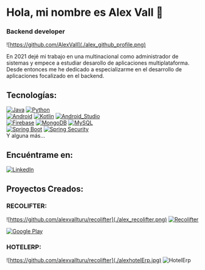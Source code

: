 # Hola, mi nombre es Alex Vall 👋
### Backend developer

![https://github.com/AlexVall](./alex_github_profile.png)

En 2021 dejé mi trabajo en una multinacional como administrador de sistemas y empece a estudiar desarollo de aplicaciones multiplataforma. Desde entonces me he dedicado a especializarme en el desarrollo de aplicaciones focalizado en el backend.

## Tecnologías:
[![Java](https://img.shields.io/badge/Java-F80000?style=for-the-badge&logo=oracle&logoColor=white&labelColor=101010)]()
[![Python](https://img.shields.io/badge/Python-F7DF1E?style=for-the-badge&logo=python&logoColor=white&labelColor=101010)]()
</br>
[![Android](https://img.shields.io/badge/Android-3DDC84?style=for-the-badge&logo=android&logoColor=white&labelColor=101010)]()
[![Kotlin](https://img.shields.io/badge/Kotlin-0095D5?style=for-the-badge&logo=kotlin&logoColor=white&labelColor=101010)]()
[![Android_Studio](https://img.shields.io/badge/Android_Studio-3DDC84?style=for-the-badge&logo=android-studio&logoColor=white&labelColor=101010)]()
</br>
[![Firebase](https://img.shields.io/badge/Firebase-FFCA28?style=for-the-badge&logo=firebase&logoColor=white&labelColor=101010)]()
[![MongoDB](https://img.shields.io/badge/MongoDB-47A248?style=for-the-badge&logo=mongodb&logoColor=white&labelColor=101010)]()
[![MySQL](https://img.shields.io/badge/MySQL-4479A1?style=for-the-badge&logo=mysql&logoColor=white&labelColor=101010)]()
</br>
[![Spring Boot](https://img.shields.io/badge/Spring_Boot-6DB33F?style=for-the-badge&logo=spring-boot&logoColor=white&labelColor=101010)]()
[![Spring Security](https://img.shields.io/badge/Spring_Security-6DB33F?style=for-the-badge&logo=spring-security&logoColor=white&labelColor=101010)]()
</br>
Y alguna más...

## Encuéntrame en:

[![LinkedIn](https://img.shields.io/badge/LinkedIn-Alex_Vall-0077B5?style=for-the-badge&logo=linkedin&logoColor=white&labelColor=101010)](https://www.linkedin.com/in/alex-vall-turu/)

## Proyectos Creados:

### RECOLIFTER:

![https://github.com/alexvallturu/recolifter](./alex_recolifter.png)
[![Recolifter](https://img.shields.io/badge/Recolifter-232F3E?style=for-the-badge&logo=github&logoColor=white&labelColor=101010)](https://github.com/AlexVallTuru/Recolifter)

[![Google Play](https://img.shields.io/badge/recolifter-128C7E?style=for-the-badge&logo=googleplay&logoColor=white&labelColor=101010)](https://play.google.com/store/apps/details?id=cat.copernic.pdiaza.recolifter&hl=es)

### HOTELERP:

![https://github.com/alexvallturu/recolifter](./alexhotelErp.jpg)
![HotelErp](https://img.shields.io/badge/HOTELERP-232F3E?style=for-the-badge&logo=github&logoColor=white&labelColor=101010)
